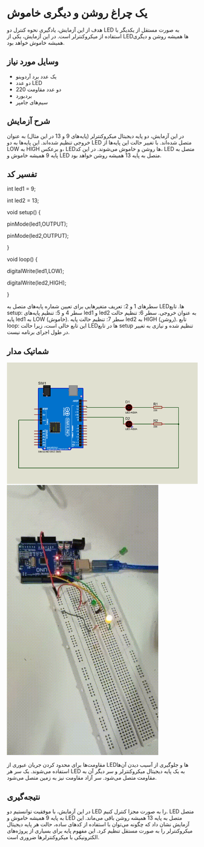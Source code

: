 # یک چراغ روشن و دیگری خاموش

هدف از این آزمایش، یادگیری نحوه کنترل دو LED به صورت مستقل از یکدیگر با استفاده از میکروکنترلر است. در این آزمایش، یکی از LEDها همیشه روشن و دیگری همیشه خاموش خواهد بود.

## وسایل مورد نیاز
* یک عدد برد آردوینو
* دو عدد LED
* دو عدد مقاومت 220
* بردبورد
* سیم‌های جامپر

## شرح آزمایش
در این آزمایش، دو پایه دیجیتال میکروکنترلر (پایه‌های 9 و 13 در این مثال) به عنوان خروجی تنظیم شده‌اند. این پایه‌ها به دو LED متصل شده‌اند. با تغییر حالت این پایه‌ها از LOW به HIGH و برعکس، LEDها روشن و خاموش می‌شوند. در این کد، LED متصل به پایه 9 همیشه خاموش و LED متصل به پایه 13 همیشه روشن خواهد بود.

## تفسیر کد
int led1 = 9;

int led2 = 13;

void setup() {

pinMode(led1,OUTPUT);

pinMode(led2,OUTPUT);

}

void loop() {

digitalWrite(led1,LOW);

digitalWrite(led2,HIGH);

}

سطرهای 1 و 2: تعریف متغیرهایی برای تعیین شماره پایه‌های متصل به LEDها.
تابع setup:
سطر 4 و 5: تنظیم پایه‌های led1 و led2 به عنوان خروجی.
سطر 6: تنظیم حالت پایه led1 به LOW (خاموش).
سطر 7: تنظیم حالت پایه led2 به HIGH (روشن).
تابع loop:
این تابع خالی است، زیرا حالت LEDها در تابع setup تنظیم شده و نیازی به تغییر در طول اجرای برنامه نیست.
## شماتیک مدار
![توضیح تصویر](https://github.com/vahidseyyedi/microProcessor/blob/main/02%20Laboratory/img/map%201.png)
![alt text](https://github.com/vahidseyyedi/microProcessor/blob/main/02%20Laboratory/img/l.e%203.gif)


مقاومت‌ها برای محدود کردن جریان عبوری از LEDها و جلوگیری از آسیب دیدن آن‌ها استفاده می‌شوند.
یک سر هر LED به یک پایه دیجیتال میکروکنترلر و سر دیگر آن به مقاومت متصل می‌شود.
سر آزاد مقاومت نیز به زمین متصل می‌شود.
## نتیجه‌گیری
در این آزمایش، با موفقیت توانستیم دو LED را به صورت مجزا کنترل کنیم. LED متصل به پایه 9 همیشه خاموش و LED متصل به پایه 13 همیشه روشن باقی می‌ماند. این آزمایش نشان داد که چگونه می‌توان با استفاده از کدهای ساده، حالت هر پایه دیجیتال میکروکنترلر را به صورت مستقل تنظیم کرد. این مفهوم پایه برای بسیاری از پروژه‌های الکترونیکی با میکروکنترلرها ضروری است.

